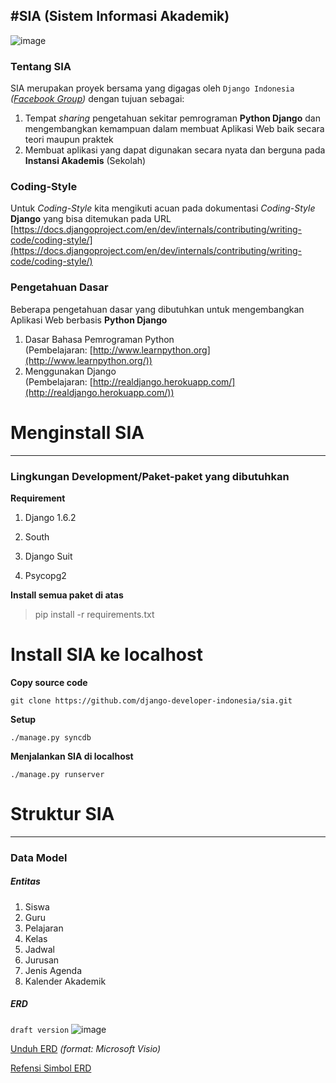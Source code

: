 #SIA (Sistem Informasi Akademik)
---
![image](https://dl.dropboxusercontent.com/u/83059892/SIA/beranda.png)

### Tentang SIA

SIA merupakan proyek bersama yang digagas oleh `Django Indonesia` *([Facebook Group](https://www.facebook.com/groups/739647266049228/))*
dengan tujuan sebagai:

1. Tempat *sharing* pengetahuan sekitar pemrograman **Python Django** dan mengembangkan kemampuan dalam membuat Aplikasi Web baik secara teori maupun praktek
2. Membuat aplikasi yang dapat digunakan secara nyata dan berguna pada **Instansi Akademis** (Sekolah)


### Coding-Style

Untuk *Coding-Style* kita mengikuti acuan pada dokumentasi *Coding-Style* **Django** yang bisa ditemukan pada URL [https://docs.djangoproject.com/en/dev/internals/contributing/writing-code/coding-style/](https://docs.djangoproject.com/en/dev/internals/contributing/writing-code/coding-style/)

### Pengetahuan Dasar

Beberapa pengetahuan dasar yang dibutuhkan untuk mengembangkan Aplikasi Web berbasis **Python Django**

1. Dasar Bahasa Pemrograman Python  
   (Pembelajaran: [http://www.learnpython.org](http://www.learnpython.org/))
2. Menggunakan Django  
   (Pembelajaran: [http://realdjango.herokuapp.com/](http://realdjango.herokuapp.com/))


# Menginstall SIA
---
### Lingkungan Development/Paket-paket yang dibutuhkan
**Requirement**

1. Django 1.6.2  
   
2. South  
          
3. Django Suit  

4. Psycopg2
   


**Install semua paket di atas**

> pip install -r requirements.txt





# Install SIA ke localhost

**Copy source code**

`git clone https://github.com/django-developer-indonesia/sia.git`

**Setup**

`./manage.py syncdb`

**Menjalankan SIA di localhost**

`./manage.py runserver`



# Struktur SIA
---
### Data Model
##### Entitas

1. Siswa
2. Guru
3. Pelajaran
4. Kelas
5. Jadwal
6. Jurusan
7. Jenis Agenda
8. Kalender Akademik

##### ERD
`draft version`
![image](https://dl.dropboxusercontent.com/u/83059892/SIA/SIA-ERD.png)

[Unduh ERD](https://dl.dropboxusercontent.com/u/83059892/SIA/SIA-ERD.vdx) *(format: Microsoft Visio)*

[Refensi Simbol ERD](https://dl.dropboxusercontent.com/u/83059892/SIA/referensi-membaca-ERD.png)
